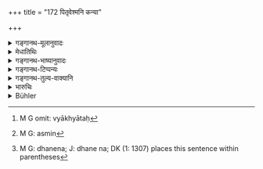 +++
title = "172 पितृवेश्मनि कन्या"

+++

<details><summary>गङ्गानथ-मूलानुवादः</summary>

If a maiden secretly bears a son in her father’s house, that son, born of a maiden, should be declared as ‘maiden-born’ by name, and to belong to the man who marries her.—(172)
</details>

<details><summary>मेधातिथिः</summary>

अयं श्लोकः प्राग् व्याख्यातः[^५१३] । स्वयंदत्तकृत्रिमापविद्धेषु अस्य च भागकल्पना प्राङ् निरूपिता । प्रतिग्रहभूमिनिषेधश् च सत्य् अन्यस्मिन्[^५१४] धने[^५१५] तावत् ॥ ९.१७२ ॥


[^५१५]:
     M G: dhanena; J: dhane na; DK (1: 1307) places this sentence within parentheses


[^५१४]:
     M G: asmin


[^५१३]:
     M G omit: vyākhyātaḥ
</details>

<details><summary>गङ्गानथ-भाष्यानुवादः</summary>

This verse has been already explained before, and the shares to be allowed to him, along with the ‘adopted,’ ‘appointed’ and ‘cast off’ sons have already been described before ([under 132-135]).—(172)
</details>

<details><summary>गङ्गानथ-टिप्पन्यः</summary>

This verse is quoted in *Mitākṣarā* (2. 129), which adds that if the girl remains unmarried, then the son belongs to her father; but if she is married subsequently, the son belongs to her husband;—in
*Parāśaramādhava* (Prāyaścitta, p. 38);—in *Vyavahāra-Bālambhaṭṭī* (p.
557);—in *Nṛsiṃhaprasāda* (Vyavahāra 38a);—and in *Vīramitro* *daya* (Vyavahāra 187b).
</details>

<details><summary>गङ्गानथ-तुल्य-वाक्यानि</summary>

*Baudhāyana* (2.3-24).—‘If anyone approaches an unmarried girl without
authorisation, the son born of such union is called the *Kānīna*, born of the unmarried damsel.’

*Vaśiṣṭha* (17.22-23).—‘They declare that the son whom an unmarried girl
bears, through lust, in her father’s house is the son of his maternal grandfather. They quote the following—“If an unmarried daughter bear a son begotten by a man of equal caste, the maternal grandfather has a son through him; he shall offer the Ball to and take the wealth of that grandfather.”’

*Viṣṇu* (15.10.11-12).—‘The *Kānīna* is the fifth kind of son; that son
is called so who is born of an unmarried daughter in the house of her father;—and he belongs to the man who afterwards marries his mother.’

*Yājñavalkya* (2.129).—‘The *Kānīna*, horn of an unmarried damsel, is
the son to his maternal grandfather.’

*Arthaśāstra* (p. 41).—‘The *Kānīna* is born of the womb of an unmarried
girl.’

*Brahmapurāṇa* (Vivādaratnākara, p. 565).—‘If a son is born to a girl
who has not yet been given in marriage, in her father’s house, from a man of the same caste as herself, that son is called *Kānīna*; and he is a son to that man to whom the girl is subsequently given in marriage.’

*Nārada* (Do.).—‘The *Kānīna*, the *Sahoḍha* and the *Gūḍhaja* sons
belong to him who marries the mother.’
</details>

<details><summary>भारुचिः</summary>

सवर्णार्थं सदृशोत्पन्नः । अपरे तु **रह** इति वचनाद् अत्र्[आपि बी]जिनो ऽविज्ञानात् कानीनं मातृजातीयम् एवाहुः ॥ ९.१७२ ॥
</details>

<details><summary>Bühler</summary>

172	A son whom a damsel secretly bears in the house of her father, one shall name the son of an unmarried damsel (Kanina, and declare) such offspring of an unmarried girl (to belong) to him who weds her (afterwards).
</details>
